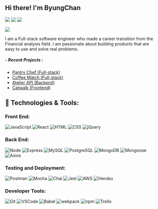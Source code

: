 ## Hi there! I'm ByungChan <img src="https://media.giphy.com/media/hvRJCLFzcasrR4ia7z/giphy.gif" width="10px">

<p>
  <a href="mailto:lbc2415@gmail.com" target="_blank"><img src="https://img.shields.io/badge/lbc2415@gmail.com-EA4335?style=flat-square&logo=Gmail&logoColor=white"/></a>
  <a href="https://www.linkedin.com/in/byungchanlee13/" target="_blank"><img src="https://img.shields.io/badge/ByungChan Lee-0A66C2?style=flat-square&logo=Linkedin&logoColor=white"/></a>
    <a href="https://github.com/lbc1013" target="_blank"><img src="https://img.shields.io/badge/lbc1013%20-%23121011.svg?&style=flat-square&logo=github&logoColor=white"/></a>

<img src='https://64.media.tumblr.com/1bc9bc103eb980bc035432fa024da714/tumblr_ms9dtw4JdF1rk5zfdo1_400.gifv'></img>
  
</p>

I am a Full-stack software engineer who made a career transition from the Financial analysis field.
I am passionate about building products that are easy to use and solve real problems.

##### - Recent Projects : 
- <a href="https://github.com/hack-curtains">Pantry Chef (Full-stack)</a>
- <a href="https://github.com/lbc1013/coffee-match">Coffee Match (Full-stack)</a>
- <a href="https://github.com/lbc1013/SDC-Product">Atelier API (Backend)</a>
- <a href="https://github.com/lbc1013/atelier-front-end">Catwalk (Frontend)</a>

## 🔧 Technologies & Tools:
### **Front End:**
![JavaScript](https://img.shields.io/badge/JavaScript%20-%23323330.svg?&style=flat-square&logo=javascript&logoColor=%23F7DF1E)
![React](https://img.shields.io/badge/React%20-%2320232a.svg?&style=flat-square&logo=react&logoColor=%2361DAFB)
![HTML](https://img.shields.io/badge/HTML5%20-%23E34F26.svg?&style=flat-square&logo=html5&logoColor=white)
![CSS](https://img.shields.io/badge/CSS3%20-%231572B6.svg?&style=flat-square&logo=css3&logoColor=white)
![jQuery](https://img.shields.io/badge/jQuery%20-%230A68AD.svg?&style=flat-square&logo=jquery&logoColor=fff)

### **Back End:**
![Node](https://img.shields.io/badge/node.js%20-%2343853D.svg?&style=flat-square&logo=node.js&logoColor=white)
![Express](https://img.shields.io/badge/Express%20-%23404d59.svg?&style=flat-square)
![MySQL](https://img.shields.io/badge/MySQL%20-%2300f.svg?&style=flat-square&logo=mysql&logoColor=white)
![PostgreSQL](https://img.shields.io/badge/PostgreSQL%20-%232187B6.svg?&style=flat-square&logo=postgreSQL&logoColor=white)
![MongoDB](https://img.shields.io/badge/MongoDB%20-%234ea94b.svg?&style=flat-square&logo=mongodb&logoColor=white)
![Mongoose](https://img.shields.io/badge/Mongoose%20-%23880000.svg?&style=flat-square&logo=mongoose)
![Axios](https://img.shields.io/badge/-Axios-blueviolet)

### **Testing and Deployment:**
![Postman](https://img.shields.io/badge/Postman%20-FF6C37?style=flat-square&logo=postman&logoColor=red)
![Mocha](https://img.shields.io/badge/-mocha%20-%238D6748?&style=flat-square&logo=mocha&logoColor=white)
![Chai](https://img.shields.io/badge/Chai%20-%23F6ECD4.svg?&style=flat-square)
![Jest](https://img.shields.io/badge/-jest-%23C21325?style=flat&logo=jest&logoColor=white)
![AWS](https://img.shields.io/badge/AWS-%23FF9900.svg?style=flat&logo=amazon-aws&logoColor=white)
![Heroku](https://img.shields.io/badge/Heroku%20-%23880000.svg?&style=flat-square)

### **Developer Tools:**
![Git](https://img.shields.io/badge/Git%20-%23F05033.svg?&style=flat-square&logo=git&logoColor=white)
![VSCode](https://img.shields.io/badge/VS%20Code%20-%23007ACC.svg?&style=flat-square&logo=visual-studio-code&logoColor=white)
![Babel](https://img.shields.io/badge/Babel%20-F9DC3e?style=flat-square&logo=babel&logoColor=black)
![webpack](https://img.shields.io/badge/webpack%20-%238DD6F9.svg?&style=flat-square&logo=webpack&logoColor=black)
![npm](https://img.shields.io/badge/npm%20-%23CB3837.svg?&style=flat-square&logo=npm&logoColor=black)
![Trello](https://img.shields.io/badge/Trello%20-%23026AA7.svg?&style=flat-square&logo=Trello&logoColor=white)
